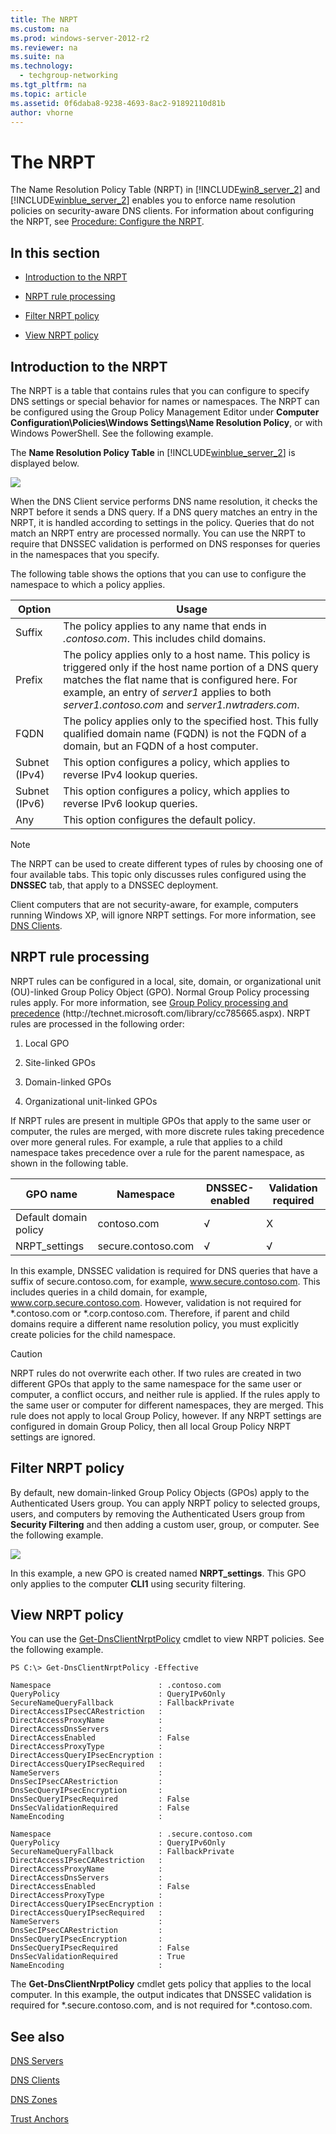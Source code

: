 ```yaml
---
title: The NRPT
ms.custom: na
ms.prod: windows-server-2012-r2
ms.reviewer: na
ms.suite: na
ms.technology: 
  - techgroup-networking
ms.tgt_pltfrm: na
ms.topic: article
ms.assetid: 0f6daba8-9238-4693-8ac2-91892110d81b
author: vhorne
---
```

# The NRPT
The Name Resolution Policy Table \(NRPT\) in [!INCLUDE[win8_server_2](../Token/win8_server_2_md.md)] and [!INCLUDE[winblue_server_2](../Token/winblue_server_2_md.md)] enables you to enforce name resolution policies on security\-aware DNS clients. For information about configuring the NRPT, see [Procedure: Configure the NRPT](../Topic/Procedure--Configure-the-NRPT.md).  
  
## In this section  
  
-   [Introduction to the NRPT](../Topic/The-NRPT.md#intro)  
  
-   [NRPT rule processing](../Topic/The-NRPT.md#proc)  
  
-   [Filter NRPT policy](../Topic/The-NRPT.md#filter)  
  
-   [View NRPT policy](../Topic/The-NRPT.md#view)  
  
## <a name="intro"></a>Introduction to the NRPT  
The NRPT is a table that contains rules that you can configure to specify DNS settings or special behavior for names or namespaces. The NRPT can be configured using the Group Policy Management Editor under **Computer Configuration\\Policies\\Windows Settings\\Name Resolution Policy**, or with Windows PowerShell. See the following example.  
  
The **Name Resolution Policy Table** in [!INCLUDE[winblue_server_2](../Token/winblue_server_2_md.md)] is displayed below.  
  
![](../Image/DNSSEC_nrpt2.png)  
  
When the DNS Client service performs DNS name resolution, it checks the NRPT before it sends a DNS query. If a DNS query matches an entry in the NRPT, it is handled according to settings in the policy. Queries that do not match an NRPT entry are processed normally. You can use the NRPT to require that DNSSEC validation is performed on DNS responses for queries in the namespaces that you specify.  
  
The following table shows the options that you can use to configure the namespace to which a policy applies.  
  
|Option|Usage|  
|----------|---------|  
|Suffix|The policy applies to any name that ends in *.contoso.com*. This includes child domains.|  
|Prefix|The policy applies only to a host name. This policy is triggered only if the host name portion of a DNS query matches the flat name that is configured here. For example, an entry of *server1* applies to both *server1.contoso.com* and *server1.nwtraders.com*.|  
|FQDN|The policy applies only to the specified host. This fully qualified domain name \(FQDN\) is not the FQDN of a domain, but an FQDN of a host computer.|  
|Subnet \(IPv4\)|This option configures a policy, which applies to reverse IPv4 lookup queries.|  
|Subnet \(IPv6\)|This option configures a policy, which applies to reverse IPv6 lookup queries.|  
|Any|This option configures the default policy.|  
  
> [!NOTE]  
> The NRPT can be used to create different types of rules by choosing one of four available tabs. This topic only discusses rules configured using the **DNSSEC** tab, that apply to a DNSSEC deployment.  
  
Client computers that are not security\-aware, for example, computers running Windows XP, will ignore NRPT settings. For more information, see [DNS Clients](../Topic/DNS-Clients.md).  
  
## <a name="proc"></a>NRPT rule processing  
NRPT rules can be configured in a local, site, domain, or organizational unit \(OU\)\-linked Group Policy Object \(GPO\). Normal Group Policy processing rules apply. For more information, see [Group Policy processing and precedence](http://technet.microsoft.com/library/cc785665.aspx) \(http:\/\/technet.microsoft.com\/library\/cc785665.aspx\). NRPT rules are processed in the following order:  
  
1.  Local GPO  
  
2.  Site\-linked GPOs  
  
3.  Domain\-linked GPOs  
  
4.  Organizational unit\-linked GPOs  
  
If NRPT rules are present in multiple GPOs that apply to the same user or computer, the rules are merged, with more discrete rules taking precedence over more general rules. For example, a rule that applies to a child namespace takes precedence over a rule for the parent namespace, as shown in the following table.  
  
|GPO name|Namespace|DNSSEC\-enabled|Validation required|  
|------------|-------------|-------------------|-----------------------|  
|Default domain policy|contoso.com|√|X|  
|NRPT\_settings|secure.contoso.com|√|√|  
  
In this example, DNSSEC validation is required for DNS queries that have a suffix of secure.contoso.com, for example, www.secure.contoso.com. This includes queries in a child domain, for example, www.corp.secure.contoso.com. However, validation is not required for \*.contoso.com or \*.corp.contoso.com. Therefore, if parent and child domains require a different name resolution policy, you must explicitly create policies for the child namespace.  
  
> [!CAUTION]  
> NRPT rules do not overwrite each other. If two rules are created in two different GPOs that apply to the same namespace for the same user or computer, a conflict occurs, and neither rule is applied. If the rules apply to the same user or computer for different namespaces, they are merged. This rule does not apply to local Group Policy, however. If any NRPT settings are configured in domain Group Policy, then all local Group Policy NRPT settings are ignored.  
  
## <a name="filter"></a>Filter NRPT policy  
By default, new domain\-linked Group Policy Objects \(GPOs\) apply to the Authenticated Users group. You can apply NRPT policy to selected groups, users, and computers by removing the Authenticated Users group from **Security Filtering** and then adding a custom user, group, or computer. See the following example.  
  
![](../Image/DNSSEC_gp.png)  
  
In this example, a new GPO is created named **NRPT\_settings**. This GPO only applies to the computer **CLI1** using security filtering.  
  
## <a name="view"></a>View NRPT policy  
You can use the [Get\-DnsClientNrptPolicy](http://technet.microsoft.com/library/jj590779.aspx) cmdlet to view NRPT policies. See the following example.  
  
```  
PS C:\> Get-DnsClientNrptPolicy -Effective  
  
Namespace                        : .contoso.com  
QueryPolicy                      : QueryIPv6Only  
SecureNameQueryFallback          : FallbackPrivate  
DirectAccessIPsecCARestriction   :  
DirectAccessProxyName            :  
DirectAccessDnsServers           :  
DirectAccessEnabled              : False  
DirectAccessProxyType            :  
DirectAccessQueryIPsecEncryption :  
DirectAccessQueryIPsecRequired   :  
NameServers                      :  
DnsSecIPsecCARestriction         :  
DnsSecQueryIPsecEncryption       :  
DnsSecQueryIPsecRequired         : False  
DnsSecValidationRequired         : False  
NameEncoding                     :  
  
Namespace                        : .secure.contoso.com  
QueryPolicy                      : QueryIPv6Only  
SecureNameQueryFallback          : FallbackPrivate  
DirectAccessIPsecCARestriction   :  
DirectAccessProxyName            :  
DirectAccessDnsServers           :  
DirectAccessEnabled              : False  
DirectAccessProxyType            :  
DirectAccessQueryIPsecEncryption :  
DirectAccessQueryIPsecRequired   :  
NameServers                      :  
DnsSecIPsecCARestriction         :  
DnsSecQueryIPsecEncryption       :  
DnsSecQueryIPsecRequired         : False  
DnsSecValidationRequired         : True  
NameEncoding                     :  
```  
  
The **Get\-DnsClientNrptPolicy** cmdlet gets policy that applies to the local computer. In this example, the output indicates that DNSSEC validation is required for \*.secure.contoso.com, and is not required for \*.contoso.com.  
  
## <a name="also"></a>See also  
[DNS Servers](../Topic/DNS-Servers.md)  
  
[DNS Clients](../Topic/DNS-Clients.md)  
  
[DNS Zones](../Topic/DNS-Zones.md)  
  
[Trust Anchors](../Topic/Trust-Anchors.md)  
  
